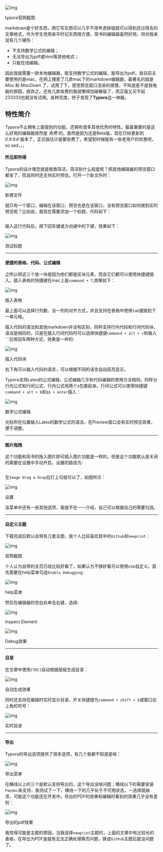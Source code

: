 ![img](https://upload-images.jianshu.io/upload_images/1443947-bf3776592815de57.png?imageMogr2/auto-orient/strip|imageView2/2/w/1200)

typora官网截图

markdown是个好东西，用它写东西可以几乎不用考虑排版就可以得到还过得去的文章格式，作为学生党用来平时记东西很方便。简书的编辑器虽然好用，但对我来说有几个硬伤：

- 不支持数学公式的编辑；
- 无法导出为pdf或html等其他格式；
- 只能在线编辑。

因此我就需要一款本地编辑器，能支持数学公式的编辑，能导出为pdf。我目前主要使用的是mac，在网上搜索了几款mac下的markdown编辑器，最著名的就是 *Mou* 和 *MacDown* 了，试用了下，感觉预览窗口渲染的很慢，不知道是不是我电脑的原因，放弃之。还有几款收费的我就懒得找破解版了，而正版又买不起233333也就没有试用。各种百度，终于发现了**Typora**这一神器。

## 特性简介

Typora不止拥有上面提到的功能，还拥有很多其他优秀的特性。最最重要的是这么好用的编辑器居然是 *免费* 的，虽然是因为还是Beta版，现在已经更新到 *0.9.9.6* 版本了，正式版估计是要收费了，希望到时候能有一些老用户的优惠吧，so sad，，，

#### 所见即所得

Typora的设计理念就是极致简洁，简洁到什么程度呢？把其他编辑器的预览窗口都省了，而且同时还支持实时预览。打开一个新文件时：



![img](https://upload-images.jianshu.io/upload_images/1443947-61b836ff7b2d224c.png?imageMogr2/auto-orient/strip|imageView2/2/w/635)

新建文件

就只有一个窗口，编辑在该窗口，预览也是在该窗口，没有预览窗口如何做到实时预览呢？比如说，我现在需要添加一个标题，代码如下：

```bash

```

输入这行代码后，按下回车键或方向键中的下键，效果如下：



![img](https://upload-images.jianshu.io/upload_images/1443947-04d47f65815b0796.png?imageMogr2/auto-orient/strip|imageView2/2/w/635)

测试标题

------

#### 便捷的表格、代码、公式编辑

之所以把这三个放一块是因为他们都是区块元素，而且它们都可以使用快捷键插入。插入表格的快捷键在mac上是`command + T`,效果如下：



![img](https://upload-images.jianshu.io/upload_images/1443947-85add4ca9039f03a.png?imageMogr2/auto-orient/strip|imageView2/2/w/635)

插入表格

最上面可以选择行列数、没一列的对齐方式，并且支持在表格中使用`tab`键跳到下一单元格。

插入代码的语法和其他markdown并没有区别，同样支持行内代码和行间代码块，语法是相同的，只是在插入行间代码时可以选择快捷键`command + alt + c`和输入```后按回车两种方式，效果是一样的:



![img](https://upload-images.jianshu.io/upload_images/1443947-94da3613be1f7a51.png?imageMogr2/auto-orient/strip|imageView2/2/w/635)

插入代码块

右下角可以输入代码的语言，可以根据不同的语言自动高亮显示。

Typora支持Latex的公式编辑，公式编辑几乎和代码编辑的使用方法相同，同样分行内公式和行间公式，行内公式用两个`$`包裹起来，行间公式可以使用快捷键`command + alt + b`和`$$ + enter`插入：



![img](https://upload-images.jianshu.io/upload_images/1443947-11eaf67b30867a74.png?imageMogr2/auto-orient/strip|imageView2/2/w/635)

数学公式编辑

光标所在位置输入Latex的数学公式的语法，在Preview窗口会有实时预览效果，便于调整。

------

#### 图片拖拽

这个功能和简书的拖入图片即可插入图片功能是一样的，但是这个功能默认是关闭的需要在设置中手动开启，设置的路径为:

```undefined

```

在`Image Drag & Drop`后打上勾就可以了，如图所示：



![img](https://upload-images.jianshu.io/upload_images/1443947-921b510c3546863b.png?imageMogr2/auto-orient/strip|imageView2/2/w/491)

设置

该菜单中还有一些其他选项，我就不在一一介绍，自己可以根据自己的需要勾选。

------

#### 自定义主题

下载完成后默认会带有几套主题，我个人比较喜欢其中的`Github`和`newprint`：



![img](https://upload-images.jianshu.io/upload_images/1443947-829ca16319bbb07b.png?imageMogr2/auto-orient/strip|imageView2/2/w/1085)

官网截图

个人认为自带的主页已经比较好看了，如果认为不够好看可以使用css自定义。首先需要在help菜单勾选`Enable Debugging`:



![img](https://upload-images.jianshu.io/upload_images/1443947-ece5a5b4232565dd.png?imageMogr2/auto-orient/strip|imageView2/2/w/384)

help菜单

然后在编辑器的空白处单击右键，选择:



![img](https://upload-images.jianshu.io/upload_images/1443947-a584c6a71ff44c1d.png?imageMogr2/auto-orient/strip|imageView2/2/w/178)

Inspect Element



![img](https://upload-images.jianshu.io/upload_images/1443947-3fbc1a3238cb5a66.png?imageMogr2/auto-orient/strip|imageView2/2/w/1200)

Debug效果

------

#### 目录

在文章中使用`[TOC]`自动根据层级生成目录：



![img](https://upload-images.jianshu.io/upload_images/1443947-881682e88fef899f.png?imageMogr2/auto-orient/strip|imageView2/2/w/787)

自动生成效果

同时还支持在编辑时实时显示目录，开关快捷键为`command + shift + b`或窗口右上角的符号：



![img](https://upload-images.jianshu.io/upload_images/1443947-2b33f9d2bfa47405.png?imageMogr2/auto-orient/strip|imageView2/2/w/1200)

实时目录

------

#### 导出

Typora的导出选项提供了很多选项，有几个我都不知道是啥：





![img](https://upload-images.jianshu.io/upload_images/1443947-d77058eca50f0802.png?imageMogr2/auto-orient/strip|imageView2/2/w/221)

导出菜单

在横线以上的三个是默认支持导出的，这个导出没啥问题；横线以下的需要安装`Pandoc`来支持，我测试了一下，横线一下的几乎处于不可用状态，一选择就崩溃，可能这个功能还在开发中。导出的PDF的效果和编辑时看到的效果几乎没有差别：



![img](https://upload-images.jianshu.io/upload_images/1443947-fc2f19ee3fe200c9.png?imageMogr2/auto-orient/strip|imageView2/2/w/1083)

导出的pdf效果

我觉得可能是主题的原因，当我选择`newprint`主题时，上面的文章中有比较长的表格，在导出为PDF是就有无法正确处理换页问题，换成`Github`主题后就没问题了。